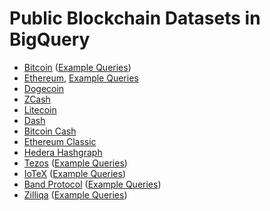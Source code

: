 # Public Blockchain Datasets in BigQuery

- [Bitcoin](https://console.cloud.google.com/bigquery?page=dataset&d=crypto_bitcoin&p=bigquery-public-data) 
    ([Example Queries](https://console.cloud.google.com/marketplace/product/bitcoin/crypto-bitcoin))
- [Ethereum](https://console.cloud.google.com/bigquery?page=dataset&d=crypto_ethereum&p=bigquery-public-data),
    [Example Queries](https://console.cloud.google.com/marketplace/product/ethereum/crypto-ethereum-blockchain)
- [Dogecoin](https://console.cloud.google.com/bigquery?page=dataset&d=crypto_dogecoin&p=bigquery-public-data)
- [ZCash](https://console.cloud.google.com/bigquery?page=dataset&d=crypto_zcash&p=bigquery-public-data)
- [Litecoin](https://console.cloud.google.com/bigquery?page=dataset&d=crypto_litecoin&p=bigquery-public-data)
- [Dash](https://console.cloud.google.com/bigquery?page=dataset&d=crypto_dash&p=bigquery-public-data)
- [Bitcoin Cash](https://console.cloud.google.com/bigquery?page=dataset&d=crypto_bitcoin_cash&p=bigquery-public-data)
- [Ethereum Classic](https://console.cloud.google.com/bigquery?page=dataset&d=crypto_ethereum_classic&p=bigquery-public-data)
- [Hedera Hashgraph](https://console.cloud.google.com/bigquery?page=dataset&d=mainnet&p=hedera-etl)
- [Tezos](https://console.cloud.google.com/bigquery?page=dataset&d=crypto_tezos&p=public-data-finance)
    ([Example Queries](https://console.cloud.google.com/marketplace/product/public-data-finance/crypto-tezos-dataset))
- [IoTeX](https://console.cloud.google.com/bigquery?page=dataset&d=crypto_iotex&p=public-data-finance)
    ([Example Queries](https://console.cloud.google.com/marketplace/product/public-data-finance/crypto-iotex-dataset))
- [Band Protocol](https://console.cloud.google.com/bigquery?page=dataset&d=crypto_band&p=public-data-finance)
    ([Example Queries](https://console.cloud.google.com/marketplace/product/public-data-finance/crypto-band-dataset))
- [Zilliqa](https://console.cloud.google.com/bigquery?page=dataset&d=crypto_zilliqa&p=public-data-finance)
    ([Example Queries](https://console.cloud.google.com/marketplace/product/public-data-finance/crypto-zilliqa-dataset))